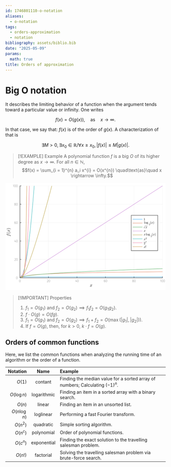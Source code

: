 ```yaml
---
id: 1746801110-o-notation
aliases:
  - o-notation
tags:
  - orders-approximation
  - notation
bibliography: assets/biblio.bib
date: "2025-05-09"
params:
  math: true
title: Orders of approximation
---
```


# Big O notation 


It describes the limiting behavior of a function when the argument tends toward a particular value or infinity. One writes

$$f(x) = O(g(x)), \quad\text{as}\quad x \rightarrow \infty.$$

In that case, we say that: $f(x)$ is of the order of $g(x)$. A characterization of that is 

$$\exists M > 0, \exists x_0 \in \mathbb{R} / \forall x \geq x_0, \left| f(x) \right| \leq M \left| g(x) \right|.$$

> [!EXAMPLE] Example
> A polynomial function $f$ is a big $O$ of its higher degree as $x \rightarrow \infty$. For all $n \in \mathbb{N}$, 
> $$f(x) = \sum_{i = 1}^{n} a_i x^{i} = O(x^{n}) \quad\text{as}\quad x \rightarrow \infty.$$


![Examples of asymptotics](../../figures/o-orders.svg)

> [!IMPORTANT] Properties
> 1. $f_{1} = O(g_{1})$ and $f_{2} = O(g_{2}) \implies f_{1} f_{2} = O(g_{1} g_{2})$.
> 2. $f \cdot O(g) = O(fg)$.
> 3. $f_{1} = O(g_{1})$ and $f_{2} = O(g_{2}) \implies f_{1} + f_{2} = O(\max(|g_{1}|, |g_{2}|))$.
> 4. If $f = O(g)$, then, for $k > 0$, $k \cdot f = O(g)$.


## Orders of common functions 

Here, we list the common functions when analyzing the running time of an algorithm or the order of a function.

| Notation | Name | Example |
| -------: | :--: | :------ |
| $O(1)$   | contant | Finding the median value for a sorted array of numbers; Calculating $(-1)^{n}$. |
| $O(\log n)$ | logarithmic | Finding an item in a sorted array with a binary search. |
| $O(n)$ | linear | Finding an item in an unsorted list. |
| $O(n \log n)$ | loglinear | Performing a fast Fourier transform. |
| $O(n^2)$ | quadratic | Simple sorting algorithm. |
| $O(n^c)$ | polynomial | Order of polynomial functions. |
| $O(c^n)$ | exponential | Finding the exact solution to the travelling salesman problem. |
| $O(n!)$ | factorial | Solving the travelling salesman problem via brute-force search. |

